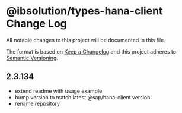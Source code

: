 # @ibsolution/types-hana-client Change Log

All notable changes to this project will be documented in this file.

The format is based on [Keep a Changelog](http://keepachangelog.com/) and this project adheres to [Semantic Versioning](http://semver.org/).

## 2.3.134

- extend readme with usage example
- bump version to match latest @sap/hana-client version
- rename repository
